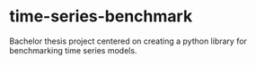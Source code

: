 # time-series-benchmark
Bachelor thesis project centered on creating a python library for benchmarking time series models.
